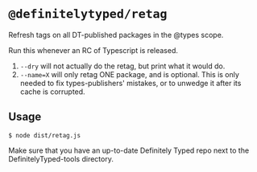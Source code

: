 # `@definitelytyped/retag`

Refresh tags on all DT-published packages in the @types scope.

Run this whenever an RC of Typescript is released.

1. `--dry` will not actually do the retag, but print what it would do.
2. `--name=X` will only retag ONE package, and is optional. This is only needed to fix types-publishers' mistakes, or to unwedge it after its cache is corrupted.

## Usage

```
$ node dist/retag.js
```

Make sure that you have an up-to-date Definitely Typed repo next to the DefinitelyTyped-tools directory.
